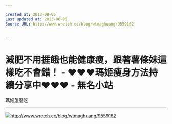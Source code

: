 ```yaml
---

Created at: 2013-08-05
Last updated at: 2013-08-05
Source URL: http://www.wretch.cc/blog/wtmaghuang/9559162


---
```


# 減肥不用捱餓也能健康瘦，跟著薯條妹這樣吃不會錯！ - ♥♥♥瑪姬瘦身方法持續分享中♥♥♥ - 無名小站


瑪姬怎麼吃

* * *

![](http://l.yimg.com/e/serv/common/favicon.ico)<http://www.wretch.cc/blog/wtmaghuang/9559162>

